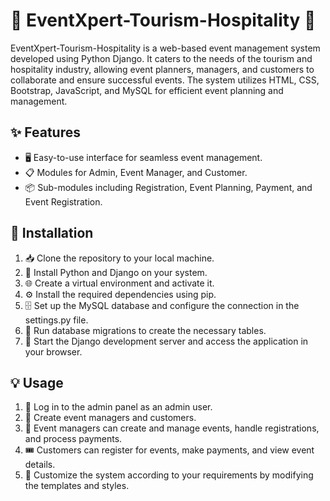 # 🎉 EventXpert-Tourism-Hospitality 🏨

EventXpert-Tourism-Hospitality is a web-based event management system developed using Python Django. It caters to the needs of the tourism and hospitality industry, allowing event planners, managers, and customers to collaborate and ensure successful events. The system utilizes HTML, CSS, Bootstrap, JavaScript, and MySQL for efficient event planning and management.

## ✨ Features

- 🖥️ Easy-to-use interface for seamless event management.
- 📋 Modules for Admin, Event Manager, and Customer.
- 📦 Sub-modules including Registration, Event Planning, Payment, and Event Registration.

## 🚀 Installation

1. 📥 Clone the repository to your local machine.
2. 🐍 Install Python and Django on your system.
3. 🌐 Create a virtual environment and activate it.
4. ⚙️ Install the required dependencies using pip.
5. 🗄️ Set up the MySQL database and configure the connection in the settings.py file.
6. 🚀 Run database migrations to create the necessary tables.
7. 🌟 Start the Django development server and access the application in your browser.

## 💡 Usage

1. 🔑 Log in to the admin panel as an admin user.
2. 👥 Create event managers and customers.
3. 📅 Event managers can create and manage events, handle registrations, and process payments.
4. 🎟️ Customers can register for events, make payments, and view event details.
5. 🎨 Customize the system according to your requirements by modifying the templates and styles.

